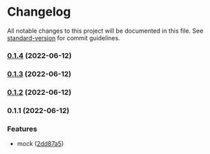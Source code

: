 # Changelog

All notable changes to this project will be documented in this file. See [standard-version](https://github.com/conventional-changelog/standard-version) for commit guidelines.

### [0.1.4](https://github.com/Saber2pr/vscode-webview/compare/v0.1.3...v0.1.4) (2022-06-12)

### [0.1.3](https://github.com/Saber2pr/vscode-webview/compare/v0.1.2...v0.1.3) (2022-06-12)

### [0.1.2](https://github.com/Saber2pr/vscode-webview/compare/v0.1.1...v0.1.2) (2022-06-12)

### 0.1.1 (2022-06-12)


### Features

* mock ([2dd87a5](https://github.com/Saber2pr/vscode-webview/commit/2dd87a5c9794b29bbc375aee2326572ac4b87400))
